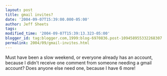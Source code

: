 ```yaml
---
layout: post
title: gmail invites?
date: '2004-09-07T15:39:00.000-05:00'
author: Jeff Sheets
tags:
modified_time: '2004-09-07T15:39:13.323-05:00'
blogger_id: tag:blogger.com,1999:blog-6970836.post-109458955332268307
permalink: 2004/09/gmail-invites.html
---
```


Must have been a slow weekend, or everyone already has an account, because
      I didn't receive one comment from someone needing a gmail account? Does anyone else need one,
      because I have 6 more!